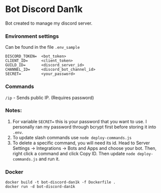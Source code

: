 # Bot Discord Dan1k
Bot created to manage my discord server.

### Environment settings
Can be found in the file `.env_sample`
```
DISCORD_TOKEN=  <bot_token>
CLIENT_ID=      <client_token>
GUILD_ID=       <discord_server_id>
CHANNEL_ID=     <discord_bot_channel_id>
SECRET=         <your_password>
```
### Commands
`/ip` - Sends public IP. (Requires password)


### Notes:
1. For variable `SECRET=` this is your password that you want to use. I personally ran my password through bcrypt first before storing it into `.env`.
2. To update slash commands use `node deploy-commands.js`
3. To delete a specific command, you will need its id. Head to Server Settings -> Integrations -> Bots and Apps and choose your bot. Then, right click a command and click Copy ID. Then update `node deploy-commands.js` and run it.

### Docker

```
docker build -t bot-discord-dan1k -f Dockerfile .
docker run -d bot-discord-dan1k
```